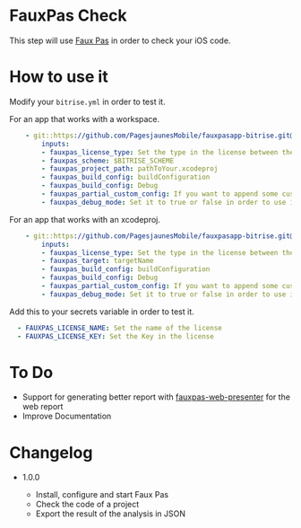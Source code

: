 # FauxPas Check

This step will use [Faux Pas](http://fauxpasapp.com) in order to check your iOS code.

# How to use it

Modify your `bitrise.yml` in order to test it.

For an app that works with a workspace.

```yaml
    - git::https://github.com/PagesjaunesMobile/fauxpasapp-bitrise.git@master:
        inputs:
        - fauxpas_license_type: Set the type in the license between these personal,organization-seat,site and enterprise
        - fauxpas_scheme: $BITRISE_SCHEME
        - fauxpas_project_path: pathToYour.xcodeproj
        - fauxpas_build_config: buildConfiguration
        - fauxpas_build_config: Debug
        - fauxpas_partial_custom_config: If you want to append some custom param to faux pas
        - fauxpas_debug_mode: Set it to true or false in order to use it
```

For an app that works with an xcodeproj.
```yaml
    - git::https://github.com/PagesjaunesMobile/fauxpasapp-bitrise.git@master:
        inputs:
        - fauxpas_license_type: Set the type in the license between these personal,organization-seat,site and enterprise
        - fauxpas_target: targetName
        - fauxpas_build_config: buildConfiguration
        - fauxpas_build_config: Debug
        - fauxpas_partial_custom_config: If you want to append some custom param to faux pas
        - fauxpas_debug_mode: Set it to true or false in order to use it
```

Add this to your secrets variable in order to test it.

```yaml
  - FAUXPAS_LICENSE_NAME: Set the name of the license
  - FAUXPAS_LICENSE_KEY: Set the Key in the license
```

# To Do

- Support for generating better report with [fauxpas-web-presenter](https://github.com/FauxPasApp/fauxpas-web-presenter) for the web report
- Improve Documentation

# Changelog

* 1.0.0

  * Install, configure and start Faux Pas
  * Check the code of a project
  * Export the result of the analysis in JSON

